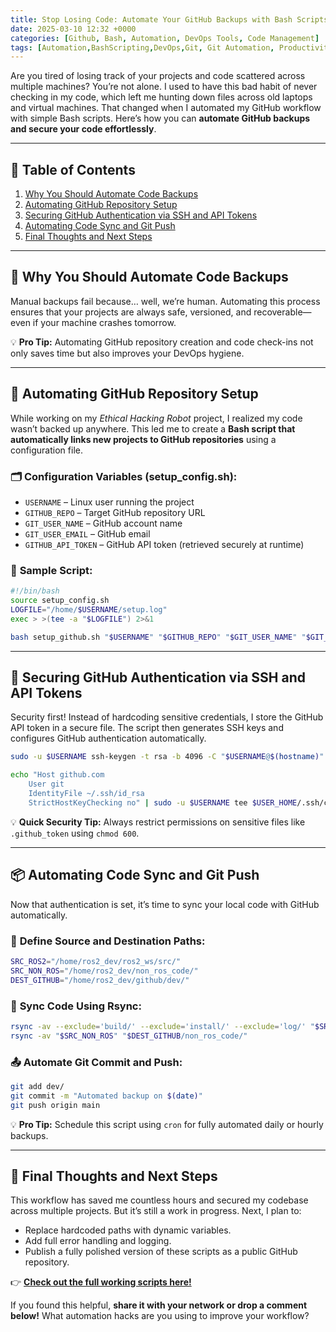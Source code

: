 ```yaml
---
title: Stop Losing Code: Automate Your GitHub Backups with Bash Scripts
date: 2025-03-10 12:32 +0000
categories: [Github, Bash, Automation, DevOps Tools, Code Management]
tags: [Automation,BashScripting,DevOps,Git, Git Automation, ProductivityHacks] 
---
```


Are you tired of losing track of your projects and code scattered across multiple machines? You’re not alone. I used to have this bad habit of never checking in my code, which left me hunting down files across old laptops and virtual machines. That changed when I automated my GitHub workflow with simple Bash scripts. Here’s how you can **automate GitHub backups and secure your code effortlessly**.

---

## **🚀 Table of Contents**

1. [Why You Should Automate Code Backups](#why-you-should-automate-code-backups)
2. [Automating GitHub Repository Setup](#automating-github-repository-setup)
3. [Securing GitHub Authentication via SSH and API Tokens](#securing-github-authentication-via-ssh-and-api-tokens)
4. [Automating Code Sync and Git Push](#automating-code-sync-and-git-push)
5. [Final Thoughts and Next Steps](#final-thoughts-and-next-steps)

---

## **📂 Why You Should Automate Code Backups**

Manual backups fail because… well, we’re human. Automating this process ensures that your projects are always safe, versioned, and recoverable—even if your machine crashes tomorrow.

💡 **Pro Tip:** Automating GitHub repository creation and code check-ins not only saves time but also improves your DevOps hygiene.

---

## **🔧 Automating GitHub Repository Setup**

While working on my *Ethical Hacking Robot* project, I realized my code wasn’t backed up anywhere. This led me to create a **Bash script that automatically links new projects to GitHub repositories** using a configuration file.

### 🗂️ **Configuration Variables (setup\_config.sh):**

* `USERNAME` – Linux user running the project
* `GITHUB_REPO` – Target GitHub repository URL
* `GIT_USER_NAME` – GitHub account name
* `GIT_USER_EMAIL` – GitHub email
* `GITHUB_API_TOKEN` – GitHub API token (retrieved securely at runtime)

### 📄 **Sample Script:**

```bash
#!/bin/bash
source setup_config.sh
LOGFILE="/home/$USERNAME/setup.log"
exec > >(tee -a "$LOGFILE") 2>&1

bash setup_github.sh "$USERNAME" "$GITHUB_REPO" "$GIT_USER_NAME" "$GIT_USER_EMAIL" "$GITHUB_API_TOKEN"
```

---

## **🔐 Securing GitHub Authentication via SSH and API Tokens**

Security first! Instead of hardcoding sensitive credentials, I store the GitHub API token in a secure file. The script then generates SSH keys and configures GitHub authentication automatically.

```bash
sudo -u $USERNAME ssh-keygen -t rsa -b 4096 -C "$USERNAME@$(hostname)" -f $USER_HOME/.ssh/id_rsa -N ""

echo "Host github.com
    User git
    IdentityFile ~/.ssh/id_rsa
    StrictHostKeyChecking no" | sudo -u $USERNAME tee $USER_HOME/.ssh/config > /dev/null
```

💡 **Quick Security Tip:** Always restrict permissions on sensitive files like `.github_token` using `chmod 600`.

---

## **📦 Automating Code Sync and Git Push**

Now that authentication is set, it’s time to sync your local code with GitHub automatically.

### 📁 **Define Source and Destination Paths:**

```bash
SRC_ROS2="/home/ros2_dev/ros2_ws/src/"
SRC_NON_ROS="/home/ros2_dev/non_ros_code/"
DEST_GITHUB="/home/ros2_dev/github/dev/"
```

### 🔄 **Sync Code Using Rsync:**

```bash
rsync -av --exclude='build/' --exclude='install/' --exclude='log/' "$SRC_ROS2" "$DEST_GITHUB/src/"
rsync -av "$SRC_NON_ROS" "$DEST_GITHUB/non_ros_code/"
```

### 📤 **Automate Git Commit and Push:**

```bash
git add dev/
git commit -m "Automated backup on $(date)"
git push origin main
```

💡 **Pro Tip:** Schedule this script using `cron` for fully automated daily or hourly backups.

---

## **📅 Final Thoughts and Next Steps**

This workflow has saved me countless hours and secured my codebase across multiple projects. But it’s still a work in progress. Next, I plan to:

* Replace hardcoded paths with dynamic variables.
* Add full error handling and logging.
* Publish a fully polished version of these scripts as a public GitHub repository.

👉 **[Check out the full working scripts here!](https://github.com/richard-sebos/Ethical-Hacking-Robot/tree/main/Git-Automation)**

If you found this helpful, **share it with your network or drop a comment below!** What automation hacks are you using to improve your workflow?

